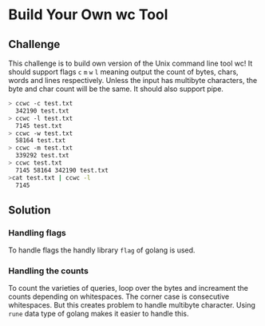 # Build Your Own wc Tool

## Challenge

This challenge is to build own version of the Unix command line tool wc! It should support flags `c` `m` `w` `l` meaning output the count of bytes, chars, words and lines respectively. Unless the input has multibyte characters, the byte and char count will be the same. It should also support pipe. 

```bash
> ccwc -c test.txt
  342190 test.txt
> ccwc -l test.txt
  7145 test.txt
> ccwc -w test.txt
  58164 test.txt
> ccwc -m test.txt
  339292 test.txt
> ccwc test.txt
  7145 58164 342190 test.txt
>cat test.txt | ccwc -l
  7145
```

## Solution 

### Handling flags 
To handle flags the handly library `flag` of golang is used.

### Handling the counts
To count the varieties of queries, loop over the bytes and increament the counts depending on whitespaces. The corner case is consecutive whitespaces. But this creates problem to handle multibyte character. Using `rune` data type of golang makes it easier to handle this.

